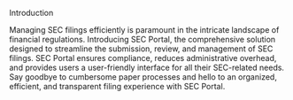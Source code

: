 Introduction

Managing SEC filings efficiently is paramount in the intricate landscape of financial regulations. 
Introducing SEC Portal, the comprehensive solution designed to streamline the submission, review, and management of SEC filings. 
SEC Portal ensures compliance, reduces administrative overhead, and provides users a user-friendly interface for all their SEC-related needs. 
Say goodbye to cumbersome paper processes and hello to an organized, efficient, and transparent filing experience with SEC Portal.

